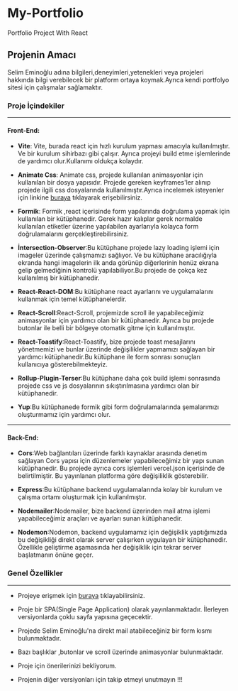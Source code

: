 # My-Portfolio

Portfolio Project With React

## Projenin Amacı

Selim Eminoğlu adına bilgileri,deneyimleri,yetenekleri veya projeleri hakkında bilgi verebilecek bir platform ortaya koymak.Ayrıca kendi portfolyo sitesi için çalışmalar sağlamaktır.

### Proje İçindekiler

---

#### Front-End:

- **Vite**: Vite, burada react için hızlı kurulum yapması amacıyla kullanılmıştır. Ve bir kurulum sihirbazı gibi çalışır. Ayrıca projeyi build etme işlemlerinde de yardımcı olur.Kullanımı oldukça kolaydır.

- **Animate Css**: Animate css, projede kullanılan animasyonlar için kullanılan bir dosya yapısıdır. Projede gereken keyframes'ler alınıp projede ilgili css dosyalarında kullanılmıştır.Ayrıca incelemek isteyenler için linkine [buraya](https://animate.style/) tıklayarak erişebilirsiniz.

- **Formik**: Formik ,react içerisinde form yapılarında doğrulama yapmak için kullanılan bir kütüphanedir. Gerek hazır kalıplar gerek normalde kullanılan etiketler üzerine yapılabilen ayarlarıyla kolayca form doğrulamalarını gerçekleştirebilirsiniz.

- **İntersection-Observer**:Bu kütüphane projede lazy loading işlemi için imageler üzerinde çalışmamızı sağlıyor. Ve bu kütüphane aracılığıyla ekranda hangi imagelerin ilk anda görünüp diğerlerinin henüz ekrana gelip gelmediğinin kontrolü yapılabiliyor.Bu projede de çokça kez kullanılmış bir kütüphanedir.

- **React-React-DOM**:Bu kütüphane react ayarlarını ve uygulamalarını kullanmak için temel kütüphanelerdir.

- **React-Scroll**:React-Scroll, projemizde scroll ile yapabileceğimiz animasyonlar için yardımcı olan bir kütüphanedir. Ayrıca bu projede butonlar ile belli bir bölgeye otomatik gitme için kullanılmıştır.

- **React-Toastify**:React-Toastify, bize projede toast mesajlarını yönetmemizi ve bunlar üzerinde değişilikler yapmamızı sağlayan bir yardımcı kütüphanedir.Bu kütüphane ile form sonrası sonuçları kullanıcıya gösterebilmekteyiz.

- **Rollup-Plugin-Terser**:Bu kütüphane daha çok build işlemi sonrasında projede css ve js dosyalarının sıkıştırılmasına yardımcı olan bir kütüphanedir.

- **Yup**:Bu kütüphanede formik gibi form doğrulamalarında şemalarımızı oluşturmamız için yardımcı olur.

---

#### Back-End:

- **Cors**:Web bağlantıları üzerinde farklı kaynaklar arasında denetim sağlayan Cors yapısı için düzenlemeler yapabileceğimiz bir yapı sunan kütüphanedir. Bu projede ayrıca cors işlemleri vercel.json içerisinde de belirtilmiştir. Bu yayınlanan platforma göre değişiliklik gösterebilir.

- **Express**:Bu kütüphane backend uygulamalarında kolay bir kurulum ve çalışma ortamı oluşturmak için kullanılmıştır.

- **Nodemailer**:Nodemailer, bize backend üzerinden mail atma işlemi yapabileceğimiz araçları ve ayarları sunan kütüphanedir.

- **Nodemon**:Nodemon, backend uygulamamız için değişiklik yaptığımızda bu değişikliği direkt olarak server çalışırken uygulayan bir kütüphanedir. Özellikle geliştirme aşamasında her değişiklik için tekrar server başlatmanın önüne geçer.

### Genel Özellikler

---

- Projeye erişmek için [buraya](https://selim-eminoglu-portfolio.vercel.app/) tıklayabilirsiniz.

- Proje bir SPA(Single Page Application) olarak yayınlanmaktadır. İlerleyen versiyonlarda çoklu sayfa yapısına geçecektir.

- Projede Selim Eminoğlu'na direkt mail atabileceğiniz bir form kısmı bulunmaktadır.

- Bazı başlıklar ,butonlar ve scroll üzerinde animasyonlar bulunmaktadır.

- Proje için önerilerinizi bekliyorum.

- Projenin diğer versiyonları için takip etmeyi unutmayın !!!
